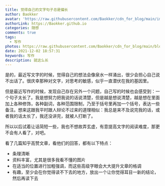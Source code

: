 ```yaml
---
title: 觉得自己的文字句子总是偏长
author: Baokker
avatar: 'https://raw.githubusercontent.com/Baokker/cdn_for_blog/main/img/custom/avatar.jpg'
authorLink: https://Baokker.github.io
categories: 随想
comments: true
tags:
  - 写作
photos: https://raw.githubusercontent.com/Baokker/cdn_for_blog/main/blog_imgs/animal-g4c80354c3_1920.jpg
date: 2021-12-02 18:57:31
keywords: 写作
description: 就这么长
---
```






是的，最近写文字的时候，觉得自己的想法会像泉水一样涌出，很少会担心自己说不出话了。很庆幸那种对文字，对思考的敏感，似乎一直潜伏在我的基因里。

但是最近写作的时候，发现自己存在另外一个问题，自己写的时候也会感受到：一个句子太长了。我是想努力把我说的话说清楚，但是越是想说清楚，越是想在里面加上各种修饰，各种副词，各种范围限制，乃至于括号里再加一个括号，表达一些备注。想来这跟我平时跟人辩论不过来的道理相似：我总是来不及说完我的话，或者我的话太长了，我还没讲完，就被人打断了。

所以以后试着让话简短一些，我也不想故弄玄虚，有意提高文字的阅读难度，那更不会有人看了，对吧。

看了几篇知乎高赞文章，看他们的回答，都有以下特点：

- 条理清晰
- 资料丰富，尤其是很多我看不懂的图片
- 在适当的位置进行加粗强调，而这些高级字眼会大大提升文章的格调
- 有趣，至少会在你觉得读不下去的地方，放出一个让你觉得耳目一新的结论，然后再读下去
